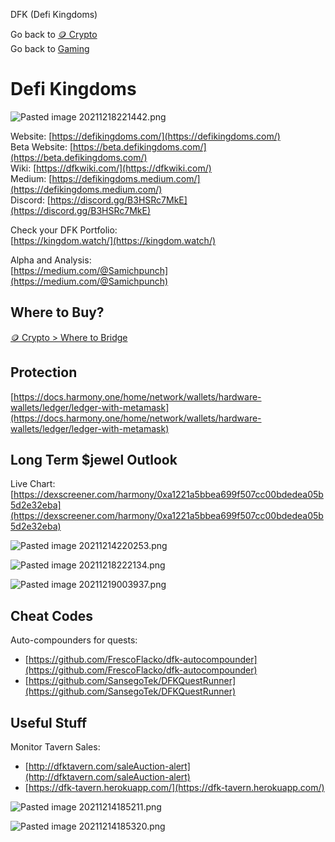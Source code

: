   
DFK (Defi Kingdoms) 

Go back to [🪙 Crypto](https://etsplo.it/%F0%9F%AA%99+Crypto)  
Go back to [Gaming](https://etsplo.it/004%E2%9B%93Crypto/%F0%9F%8E%AE+Gaming+Coins/Gaming)

# Defi Kingdoms

![Pasted image 20211218221442.png](https://publish-01.obsidian.md/access/3d2dc72f28193f2ce7183f25d94f1d36/004%E2%9B%93Crypto/%F0%9F%8E%AE%20Gaming%20Coins/Attachments/Pasted%20image%2020211218221442.png)

Website: [https://defikingdoms.com/](https://defikingdoms.com/)  
Beta Website: [https://beta.defikingdoms.com/](https://beta.defikingdoms.com/)  
Wiki: [https://dfkwiki.com/](https://dfkwiki.com/)  
Medium: [https://defikingdoms.medium.com/](https://defikingdoms.medium.com/)  
Discord: [https://discord.gg/B3HSRc7MkE](https://discord.gg/B3HSRc7MkE)

Check your DFK Portfolio:  
[https://kingdom.watch/](https://kingdom.watch/)

Alpha and Analysis:  
[https://medium.com/@Samichpunch](https://medium.com/@Samichpunch)

## Where to Buy?

[🪙 Crypto > Where to Bridge](https://etsplo.it/%F0%9F%AA%99+Crypto#Where%20to%20Bridge)

## Protection

[https://docs.harmony.one/home/network/wallets/hardware-wallets/ledger/ledger-with-metamask](https://docs.harmony.one/home/network/wallets/hardware-wallets/ledger/ledger-with-metamask)

## Long Term $jewel Outlook

Live Chart: [https://dexscreener.com/harmony/0xa1221a5bbea699f507cc00bdedea05b5d2e32eba](https://dexscreener.com/harmony/0xa1221a5bbea699f507cc00bdedea05b5d2e32eba)

![Pasted image 20211214220253.png](https://publish-01.obsidian.md/access/3d2dc72f28193f2ce7183f25d94f1d36/004%E2%9B%93Crypto/%F0%9F%8E%AE%20Gaming%20Coins/Attachments/Pasted%20image%2020211214220253.png)

![Pasted image 20211218222134.png](https://publish-01.obsidian.md/access/3d2dc72f28193f2ce7183f25d94f1d36/004%E2%9B%93Crypto/%F0%9F%8E%AE%20Gaming%20Coins/Attachments/Pasted%20image%2020211218222134.png)

![Pasted image 20211219003937.png](https://publish-01.obsidian.md/access/3d2dc72f28193f2ce7183f25d94f1d36/004%E2%9B%93Crypto/%F0%9F%8E%AE%20Gaming%20Coins/Attachments/Pasted%20image%2020211219003937.png)

## Cheat Codes

Auto-compounders for quests:

-   [https://github.com/FrescoFlacko/dfk-autocompounder](https://github.com/FrescoFlacko/dfk-autocompounder)
-   [https://github.com/SansegoTek/DFKQuestRunner](https://github.com/SansegoTek/DFKQuestRunner)

## Useful Stuff

Monitor Tavern Sales:

-   [http://dfktavern.com/saleAuction-alert](http://dfktavern.com/saleAuction-alert)
-   [https://dfk-tavern.herokuapp.com/](https://dfk-tavern.herokuapp.com/)

![Pasted image 20211214185211.png](https://publish-01.obsidian.md/access/3d2dc72f28193f2ce7183f25d94f1d36/004%E2%9B%93Crypto/%F0%9F%8E%AE%20Gaming%20Coins/Attachments/Pasted%20image%2020211214185211.png)

![Pasted image 20211214185320.png](https://publish-01.obsidian.md/access/3d2dc72f28193f2ce7183f25d94f1d36/004%E2%9B%93Crypto/%F0%9F%8E%AE%20Gaming%20Coins/Attachments/Pasted%20image%2020211214185320.png)